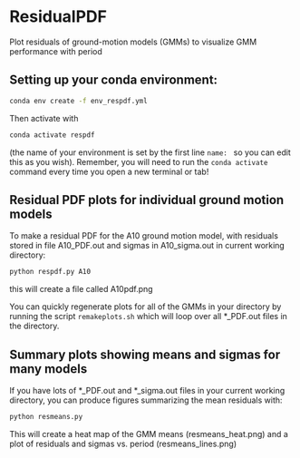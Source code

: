 # ResidualPDF
Plot residuals of ground-motion models (GMMs) to visualize GMM performance with period

## Setting up your conda environment: 
```bash
conda env create -f env_respdf.yml
```

Then activate with
```bash
conda activate respdf
```
(the name of your environment is set by the first line ```name: ``` so you can edit this as you wish).  Remember, you will need to run the ```conda activate``` command every time you open a new terminal or tab!

## Residual PDF plots for individual ground motion models
To make a residual PDF for the A10 ground motion model, with residuals stored in file A10_PDF.out and sigmas in A10_sigma.out in current working directory:
```bash
python respdf.py A10
```
this will create a file called A10pdf.png

You can quickly regenerate plots for all of the GMMs in your directory by running the script ```remakeplots.sh``` which will loop over all *_PDF.out files in the directory.

## Summary plots showing means and sigmas for many models
If you have lots of *_PDF.out and *_sigma.out files in your current working directory, you can produce figures summarizing the mean residuals with:
```bash
python resmeans.py 
```
This will create a heat map of the GMM means (resmeans_heat.png) and a plot of residuals and sigmas vs. period (resmeans_lines.png)
